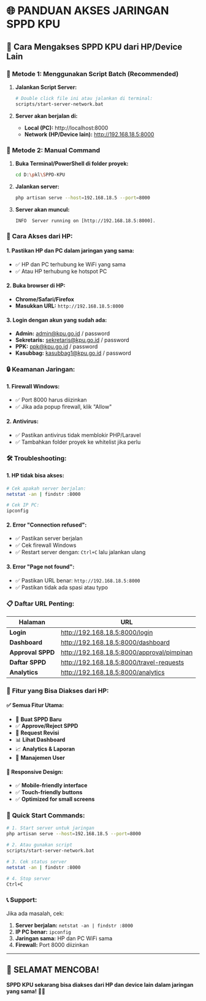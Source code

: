 # 🌐 PANDUAN AKSES JARINGAN SPPD KPU

## 📱 Cara Mengakses SPPD KPU dari HP/Device Lain

### 🚀 **Metode 1: Menggunakan Script Batch (Recommended)**

1. **Jalankan Script Server:**
   ```bash
   # Double click file ini atau jalankan di terminal:
   scripts/start-server-network.bat
   ```

2. **Server akan berjalan di:**
   - **Local (PC):** http://localhost:8000
   - **Network (HP/Device lain):** http://192.168.18.5:8000

### 🔧 **Metode 2: Manual Command**

1. **Buka Terminal/PowerShell di folder proyek:**
   ```bash
   cd D:\pkl\SPPD-KPU
   ```

2. **Jalankan server:**
   ```bash
   php artisan serve --host=192.168.18.5 --port=8000
   ```

3. **Server akan muncul:**
   ```
   INFO  Server running on [http://192.168.18.5:8000].
   ```

### 📱 **Cara Akses dari HP:**

#### **1. Pastikan HP dan PC dalam jaringan yang sama:**
- ✅ HP dan PC terhubung ke WiFi yang sama
- ✅ Atau HP terhubung ke hotspot PC

#### **2. Buka browser di HP:**
- **Chrome/Safari/Firefox**
- **Masukkan URL:** `http://192.168.18.5:8000`

#### **3. Login dengan akun yang sudah ada:**
- **Admin:** admin@kpu.go.id / password
- **Sekretaris:** sekretaris@kpu.go.id / password
- **PPK:** ppk@kpu.go.id / password
- **Kasubbag:** kasubbag1@kpu.go.id / password

### 🔒 **Keamanan Jaringan:**

#### **1. Firewall Windows:**
- ✅ Port 8000 harus diizinkan
- ✅ Jika ada popup firewall, klik "Allow"

#### **2. Antivirus:**
- ✅ Pastikan antivirus tidak memblokir PHP/Laravel
- ✅ Tambahkan folder proyek ke whitelist jika perlu

### 🛠️ **Troubleshooting:**

#### **1. HP tidak bisa akses:**
```bash
# Cek apakah server berjalan:
netstat -an | findstr :8000

# Cek IP PC:
ipconfig
```

#### **2. Error "Connection refused":**
- ✅ Pastikan server berjalan
- ✅ Cek firewall Windows
- ✅ Restart server dengan: `Ctrl+C` lalu jalankan ulang

#### **3. Error "Page not found":**
- ✅ Pastikan URL benar: `http://192.168.18.5:8000`
- ✅ Pastikan tidak ada spasi atau typo

### 📋 **Daftar URL Penting:**

| Halaman | URL |
|---------|-----|
| **Login** | http://192.168.18.5:8000/login |
| **Dashboard** | http://192.168.18.5:8000/dashboard |
| **Approval SPPD** | http://192.168.18.5:8000/approval/pimpinan |
| **Daftar SPPD** | http://192.168.18.5:8000/travel-requests |
| **Analytics** | http://192.168.18.5:8000/analytics |

### 🎯 **Fitur yang Bisa Diakses dari HP:**

#### **✅ Semua Fitur Utama:**
- 📝 **Buat SPPD Baru**
- ✅ **Approve/Reject SPPD**
- 🔄 **Request Revisi**
- 📊 **Lihat Dashboard**
- 📈 **Analytics & Laporan**
- 👥 **Manajemen User**

#### **📱 Responsive Design:**
- ✅ **Mobile-friendly interface**
- ✅ **Touch-friendly buttons**
- ✅ **Optimized for small screens**

### 🚀 **Quick Start Commands:**

```bash
# 1. Start server untuk jaringan
php artisan serve --host=192.168.18.5 --port=8000

# 2. Atau gunakan script
scripts/start-server-network.bat

# 3. Cek status server
netstat -an | findstr :8000

# 4. Stop server
Ctrl+C
```

### 📞 **Support:**

Jika ada masalah, cek:
1. **Server berjalan:** `netstat -an | findstr :8000`
2. **IP PC benar:** `ipconfig`
3. **Jaringan sama:** HP dan PC WiFi sama
4. **Firewall:** Port 8000 diizinkan

---

## 🎉 **SELAMAT MENCOBA!**

**SPPD KPU sekarang bisa diakses dari HP dan device lain dalam jaringan yang sama!** 📱✨ 